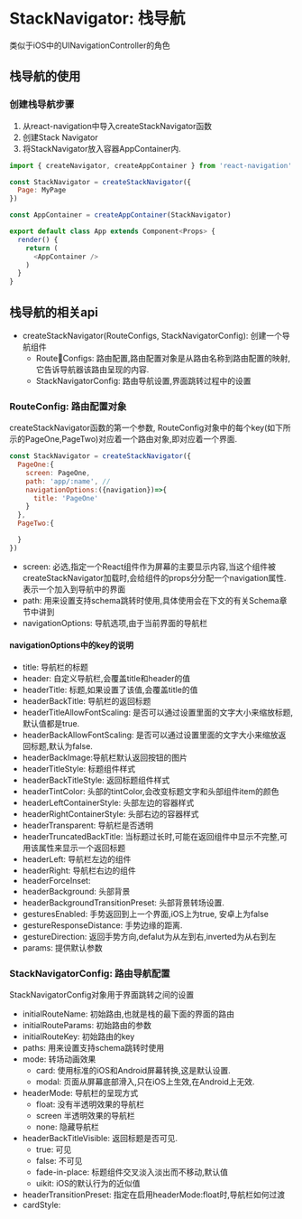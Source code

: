# StackNavigator: 栈导航

类似于iOS中的UINavigationController的角色

## 栈导航的使用

### 创建栈导航步骤

1. 从react-navigation中导入createStackNavigator函数
2. 创建Stack Navigator
3. 将StackNavigator放入容器AppContainer内.

```JavaScript
import { createNavigator, createAppContainer } from 'react-navigation'

const StackNavigator = createStackNavigator({
  Page: MyPage
})

const AppContainer = createAppContainer(StackNavigator)

export default class App extends Component<Props> {
  render() {
    return (
      <AppContainer />
    )
  }
}
```

## 栈导航的相关api

* createStackNavigator(RouteConfigs, StackNavigatorConfig): 创建一个导航组件
  * RouteConfigs: 路由配置,路由配置对象是从路由名称到路由配置的映射,它告诉导航器该路由呈现的内容.
  * StackNavigatorConfig: 路由导航设置,界面跳转过程中的设置

### RouteConfig: 路由配置对象

createStackNavigator函数的第一个参数, RouteConfig对象中的每个key(如下所示的PageOne,PageTwo)对应着一个路由对象,即对应着一个界面.

```JavaScript
const StackNavigator = createStackNavigator({
  PageOne:{
    screen: PageOne,
    path: 'app/:name', //
    navigationOptions:({navigation})=>{
      title: 'PageOne'
    }
  },
  PageTwo:{

  }
})
```

* screen: 必选,指定一个React组件作为屏幕的主要显示内容,当这个组件被createStackNavigator加载时,会给组件的props分分配一个navigation属性.表示一个加入到导航中的界面
* path: 用来设置支持schema跳转时使用,具体使用会在下文的有关Schema章节中讲到
* navigationOptions: 导航选项,由于当前界面的导航栏

#### navigationOptions中的key的说明

* title: 导航栏的标题
* header: 自定义导航栏,会覆盖title和header的值
* headerTitle: 标题,如果设置了该值,会覆盖title的值
* headerBackTitle: 导航栏的返回标题
* headerTitleAllowFontScaling: 是否可以通过设置里面的文字大小来缩放标题,默认值都是true.
* headerBackAllowFontScaling: 是否可以通过设置里面的文字大小来缩放返回标题,默认为false.
* headerBackImage:导航栏默认返回按钮的图片
* headerTitleStyle: 标题组件样式
* headerBackTitleStyle: 返回标题组件样式
* headerTintColor: 头部的tintColor,会改变标题文字和头部组件item的颜色
* headerLeftContainerStyle: 头部左边的容器样式
* headerRightContainerStyle: 头部右边的容器样式
* headerTransparent: 导航栏是否透明
* headerTruncatedBackTitle: 当标题过长时,可能在返回组件中显示不完整,可用该属性来显示一个返回标题
* headerLeft: 导航栏左边的组件
* headerRight: 导航栏右边的组件
* headerForceInset:
* headerBackground: 头部背景
* headerBackgroundTransitionPreset: 头部背景转场设置.
* gesturesEnabled: 手势返回到上一个界面,iOS上为true, 安卓上为false
* gestureResponseDistance: 手势边缘的距离.
* gestureDirection: 返回手势方向,defalut为从左到右,inverted为从右到左
* params: 提供默认参数

### StackNavigatorConfig: 路由导航配置

StackNavigatorConfig对象用于界面跳转之间的设置

* initialRouteName: 初始路由,也就是栈的最下面的界面的路由
* initialRouteParams: 初始路由的参数
* initialRouteKey: 初始路由的key
* paths: 用来设置支持schema跳转时使用
* mode: 转场动画效果
  * card: 使用标准的iOS和Android屏幕转换,这是默认设置.
  * modal: 页面从屏幕底部滑入,只在iOS上生效,在Android上无效.
* headerMode: 导航栏的呈现方式
  * float: 没有半透明效果的导航栏
  * screen 半透明效果的导航栏
  * none: 隐藏导航栏
* headerBackTitleVisible:  返回标题是否可见.
  * true: 可见
  * false: 不可见
  * fade-in-place: 标题组件交叉淡入淡出而不移动,默认值
  * uikit: iOS的默认行为的近似值
* headerTransitionPreset: 指定在启用headerMode:float时,导航栏如何过渡
* cardStyle:
